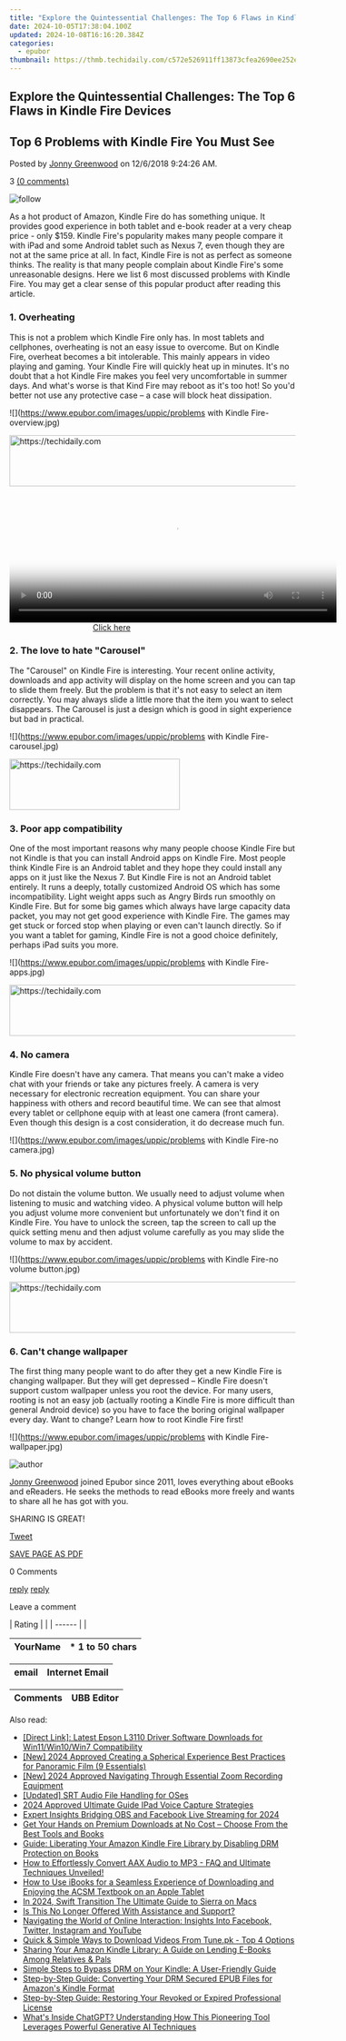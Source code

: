 ```yaml
---
title: "Explore the Quintessential Challenges: The Top 6 Flaws in Kindle Fire Devices"
date: 2024-10-05T17:38:04.100Z
updated: 2024-10-08T16:16:20.384Z
categories:
  - epubor
thumbnail: https://thmb.techidaily.com/c572e526911ff13873cfea2690ee252e9ff11a89ced90101624b46320eed1514.jpg
---
```


## Explore the Quintessential Challenges: The Top 6 Flaws in Kindle Fire Devices

## Top 6 Problems with Kindle Fire You Must See

Posted by [Jonny Greenwood](https://plus.google.com/u/0/+JonnyGreenwood999) on 12/6/2018 9:24:26 AM.

3 [(0 comments)](http://www.epubor.com/#comment-area) 

![follow](http://www.epubor.com/images/follow.png)

As a hot product of Amazon, Kindle Fire do has something unique. It provides good experience in both tablet and e-book reader at a very cheap price - only $159\. Kindle Fire's popularity makes many people compare it with iPad and some Android tablet such as Nexus 7, even though they are not at the same price at all. In fact, Kindle Fire is not as perfect as someone thinks. The reality is that many people complain about Kindle Fire's some unreasonable designs. Here we list 6 most discussed problems with Kindle Fire. You may get a clear sense of this popular product after reading this article.

### 1\. Overheating

This is not a problem which Kindle Fire only has. In most tablets and cellphones, overheating is not an easy issue to overcome. But on Kindle Fire, overheat becomes a bit intolerable. This mainly appears in video playing and gaming. Your Kindle Fire will quickly heat up in minutes. It's no doubt that a hot Kindle Fire makes you feel very uncomfortable in summer days. And what's worse is that Kind Fire may reboot as it's too hot! So you'd better not use any protective case – a case will block heat dissipation.

![](https://www.epubor.com/images/uppic/problems with Kindle Fire-overview.jpg)

<!-- affiliate ads begin -->
<a href="https://ephamedtechinc.pxf.io/c/5597632/2137222/26400" target="_top" id="2137222">
  <img src="//a.impactradius-go.com/display-ad/26400-2137222" border="0" alt="https://techidaily.com" width="728" height="90"/>
</a>
<img height="0" width="0" src="https://ephamedtechinc.pxf.io/i/5597632/2137222/26400" style="position:absolute;visibility:hidden;" border="0" />
<!-- affiliate ads end -->

<!-- affiliate ads begin -->
<span id="1993645">
					<video width="576" height="240" style="cursor:pointer"
           poster="//a.impactradius-go.com/display-clicktoplayimage/1993645.png"
           onclick="if(!this.playClicked){this.play();this.setAttribute('controls',true);this.playClicked=true;}">
	   <source src="//a.impactradius-go.com/display-ad/22993-1993645">
	   <img src="//a.impactradius-go.com/display-clicktoplayimage/1993645.png" style="border: none; height: 100%; width: 100%; object-fit: contain">
	</video>
	<div style="width:360px;text-align:center"><a href="javascript:window.open(decodeURIComponent('https%3A%2F%2Fhomestyler.sjv.io%2Fc%2F5597632%2F1993645%2F22993'), '_blank');void(0);">Click here</a></div>
</span>
<img height="0" width="0" src="https://imp.pxf.io/i/5597632/1993645/22993" style="position:absolute;visibility:hidden;" border="0" />
<!-- affiliate ads end -->

### 2\. The love to hate "Carousel"

The "Carousel" on Kindle Fire is interesting. Your recent online activity, downloads and app activity will display on the home screen and you can tap to slide them freely. But the problem is that it's not easy to select an item correctly. You may always slide a little more that the item you want to select disappears. The Carousel is just a design which is good in sight experience but bad in practical.

![](https://www.epubor.com/images/uppic/problems with Kindle Fire-carousel.jpg)

<!-- affiliate ads begin -->
<a href="https://aligracehair.sjv.io/c/5597632/1972679/19272" target="_top" id="1972679">
  <img src="//a.impactradius-go.com/display-ad/19272-1972679" border="0" alt="https://techidaily.com" width="300" height="90"/>
</a>
<img height="0" width="0" src="https://aligracehair.sjv.io/i/5597632/1972679/19272" style="position:absolute;visibility:hidden;" border="0" />
<!-- affiliate ads end -->

### 3\. Poor app compatibility

One of the most important reasons why many people choose Kindle Fire but not Kindle is that you can install Android apps on Kindle Fire. Most people think Kindle Fire is an Android tablet and they hope they could install any apps on it just like the Nexus 7\. But Kindle Fire is not an Android tablet entirely. It runs a deeply, totally customized Android OS which has some incompatibility. Light weight apps such as Angry Birds run smoothly on Kindle Fire. But for some big games which always have large capacity data packet, you may not get good experience with Kindle Fire. The games may get stuck or forced stop when playing or even can't launch directly. So if you want a tablet for gaming, Kindle Fire is not a good choice definitely, perhaps iPad suits you more.

![](https://www.epubor.com/images/uppic/problems with Kindle Fire-apps.jpg)

<!-- affiliate ads begin -->
<a href="https://appsumo.8odi.net/c/5597632/2037475/7443" target="_top" id="2037475">
  <img src="//a.impactradius-go.com/display-ad/7443-2037475" border="0" alt="https://techidaily.com" width="728" height="90"/>
</a>
<img height="0" width="0" src="https://appsumo.8odi.net/i/5597632/2037475/7443" style="position:absolute;visibility:hidden;" border="0" />
<!-- affiliate ads end -->

### 4\. No camera

Kindle Fire doesn't have any camera. That means you can't make a video chat with your friends or take any pictures freely. A camera is very necessary for electronic recreation equipment. You can share your happiness with others and record beautiful time. We can see that almost every tablet or cellphone equip with at least one camera (front camera). Even though this design is a cost consideration, it do decrease much fun.

![](https://www.epubor.com/images/uppic/problems with Kindle Fire-no camera.jpg)

### 5\. No physical volume button

Do not distain the volume button. We usually need to adjust volume when listening to music and watching video. A physical volume button will help you adjust volume more convenient but unfortunately we don't find it on Kindle Fire. You have to unlock the screen, tap the screen to call up the quick setting menu and then adjust volume carefully as you may slide the volume to max by accident.

![](https://www.epubor.com/images/uppic/problems with Kindle Fire-no volume button.jpg)

<!-- affiliate ads begin -->
<a href="https://imp.i110150.net/c/5597632/798161/11305" target="_top" id="798161">
  <img src="//a.impactradius-go.com/display-ad/11305-798161" border="0" alt="https://techidaily.com" width="728" height="90"/>
</a>
<img height="0" width="0" src="https://imp.i110150.net/i/5597632/798161/11305" style="position:absolute;visibility:hidden;" border="0" />
<!-- affiliate ads end -->

### 6\. Can't change wallpaper

The first thing many people want to do after they get a new Kindle Fire is changing wallpaper. But they will get depressed – Kindle Fire doesn't support custom wallpaper unless you root the device. For many users, rooting is not an easy job (actually rooting a Kindle Fire is more difficult than general Android device) so you have to face the boring original wallpaper every day. Want to change? Learn how to root Kindle Fire first!

![](https://www.epubor.com/images/uppic/problems with Kindle Fire-wallpaper.jpg)

![author](https://www.epubor.com/images/uppic/jonny.png)

[Jonny Greenwood](https://plus.google.com/u/0/+JonnyGreenwood999) joined Epubor since 2011, loves everything about eBooks and eReaders. He seeks the methods to read eBooks more freely and wants to share all he has got with you.

SHARING IS GREAT!

[Tweet](https://twitter.com/share) 

[SAVE PAGE AS PDF](https://tools.techidaily.com/epubor/products/) 

0 Comments

[reply](https://tools.techidaily.com/epubor/products/) [reply](https://tools.techidaily.com/epubor/products/) 

Leave a comment

| Rating |  |
| ------ |  |

| YourName | \*  1 to 50 chars |
| -------- | ----------------- |

| email | Internet Email |
| ----- | -------------- |

| Comments | UBB Editor |
| -------- | ---------- |

<ins class="adsbygoogle"
     style="display:block"
     data-ad-format="autorelaxed"
     data-ad-client="ca-pub-7571918770474297"
     data-ad-slot="1223367746"></ins>

<ins class="adsbygoogle"
     style="display:block"
     data-ad-client="ca-pub-7571918770474297"
     data-ad-slot="8358498916"
     data-ad-format="auto"
     data-full-width-responsive="true"></ins>

<span class="atpl-alsoreadstyle">Also read:</span>
<div><ul>
<li><a href="https://hardware-updates.techidaily.com/direct-link-latest-epson-l3110-driver-software-downloads-for-win11win10win7-compatibility/"><u>[Direct Link]: Latest Epson L3110 Driver Software Downloads for Win11/Win10/Win7 Compatibility</u></a></li>
<li><a href="https://fox-glue.techidaily.com/new-2024-approved-creating-a-spherical-experience-best-practices-for-panoramic-film-9-essentials/"><u>[New] 2024 Approved Creating a Spherical Experience Best Practices for Panoramic Film (9 Essentials)</u></a></li>
<li><a href="https://screen-activity-recording.techidaily.com/new-2024-approved-navigating-through-essential-zoom-recording-equipment/"><u>[New] 2024 Approved Navigating Through Essential Zoom Recording Equipment</u></a></li>
<li><a href="https://extra-skills.techidaily.com/updated-srt-audio-file-handling-for-oses/"><u>[Updated] SRT Audio File Handling for OSes</u></a></li>
<li><a href="https://desktop-recording.techidaily.com/2024-approved-ultimate-guide-ipad-voice-capture-strategies/"><u>2024 Approved Ultimate Guide IPad Voice Capture Strategies</u></a></li>
<li><a href="https://desktop-recording.techidaily.com/expert-insights-bridging-obs-and-facebook-live-streaming-for-2024/"><u>Expert Insights Bridging OBS and Facebook Live Streaming for 2024</u></a></li>
<li><a href="https://discover-bits.techidaily.com/get-your-hands-on-premium-downloads-at-no-cost-choose-from-the-best-tools-and-books/"><u>Get Your Hands on Premium Downloads at No Cost – Choose From the Best Tools and Books</u></a></li>
<li><a href="https://discover-bits.techidaily.com/guide-liberating-your-amazon-kindle-fire-library-by-disabling-drm-protection-on-books/"><u>Guide: Liberating Your Amazon Kindle Fire Library by Disabling DRM Protection on Books</u></a></li>
<li><a href="https://discover-bits.techidaily.com/how-to-effortlessly-convert-aax-audio-to-mp3-faq-and-ultimate-techniques-unveiled/"><u>How to Effortlessly Convert AAX Audio to MP3 - FAQ and Ultimate Techniques Unveiled!</u></a></li>
<li><a href="https://discover-bits.techidaily.com/how-to-use-ibooks-for-a-seamless-experience-of-downloading-and-enjoying-the-acsm-textbook-on-an-apple-tablet/"><u>How to Use iBooks for a Seamless Experience of Downloading and Enjoying the ACSM Textbook on an Apple Tablet</u></a></li>
<li><a href="https://some-tips.techidaily.com/in-2024-swift-transition-the-ultimate-guide-to-sierra-on-macs/"><u>In 2024, Swift Transition The Ultimate Guide to Sierra on Macs</u></a></li>
<li><a href="https://discover-bits.techidaily.com/is-this-no-longer-offered-with-assistance-and-support/"><u>Is This No Longer Offered With Assistance and Support?</u></a></li>
<li><a href="https://win-forum.techidaily.com/navigating-the-world-of-online-interaction-insights-into-facebook-twitter-instagram-and-youtube/"><u>Navigating the World of Online Interaction: Insights Into Facebook, Twitter, Instagram and YouTube</u></a></li>
<li><a href="https://win-tutorials.techidaily.com/quick-and-simple-ways-to-download-videos-from-tunepk-top-4-options/"><u>Quick & Simple Ways to Download Videos From Tune.pk - Top 4 Options</u></a></li>
<li><a href="https://discover-bits.techidaily.com/sharing-your-amazon-kindle-library-a-guide-on-lending-e-books-among-relatives-and-pals/"><u>Sharing Your Amazon Kindle Library: A Guide on Lending E-Books Among Relatives & Pals</u></a></li>
<li><a href="https://discover-bits.techidaily.com/simple-steps-to-bypass-drm-on-your-kindle-a-user-friendly-guide/"><u>Simple Steps to Bypass DRM on Your Kindle: A User-Friendly Guide</u></a></li>
<li><a href="https://discover-bits.techidaily.com/step-by-step-guide-converting-your-drm-secured-epub-files-for-amazons-kindle-format/"><u>Step-by-Step Guide: Converting Your DRM Secured EPUB Files for Amazon's Kindle Format</u></a></li>
<li><a href="https://discover-bits.techidaily.com/step-by-step-guide-restoring-your-revoked-or-expired-professional-license/"><u>Step-by-Step Guide: Restoring Your Revoked or Expired Professional License</u></a></li>
<li><a href="https://tech-haven.techidaily.com/whats-inside-chatgpt-understanding-how-this-pioneering-tool-leverages-powerful-generative-ai-techniques/"><u>What's Inside ChatGPT? Understanding How This Pioneering Tool Leverages Powerful Generative AI Techniques</u></a></li>
</ul></div>

